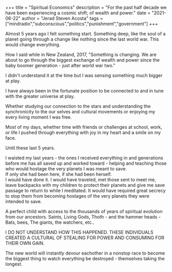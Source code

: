 +++
title = "Spiritual Economics"
description = "For the past half decade we have been experiencing a cosmic shift; of wealth and power."
date = "2021-06-22"
author = "Jerad Steven Acosta"
tags = ["mindradio","subconscious","politics","punishment","government"]
+++

Almost 5 years ago I felt something start. Something deep, like the soul of a planet going through a change like nothing since the last world war. This would change everything.

How I said while in New Zealand, 2017, 
"Something is changing. We are about to go through the biggest exchange of wealth and power since the baby boomer generation - just after world war two."

I didn't understand it at the time but I was sensing something much bigger at play. 

I have always been in the fortunate position to be connected to and in tune with the greater universe at play.  

Whether studying our connection to the stars and understanding the synchronicity to the our selves and cultural movements or enjoying my every living moment I was free.  

Most of my days, whether time with friends or challenges at school, work, or life I pushed through everything with joy in my heart and a smile on my face.  

Until these last 5 years.

I waisted my last years - the ones I received everything in and generations before me has all saved up and worked toward - helping and teaching those who would hostage the very planets I was meant to save.  
If only she had been here, if she had been herself.  
I would have done it. I would have traveled, met those sent to meet me, leave backpacks with my children to protect their planets and give me save passage to return to while I meditated. It would have required great secrecy to stop them from becoming hostages of the very planets they were intended to save.  

A perfect child with access to the thousands of years of spiritual evolution from our ancestors. Saints, Living Gods, Thoth - and the hammer heads - Bats, bees, The giants, the watchers, etc..  

I DO NOT UNDERSTAND HOW THIS HAPPENED. THESE INDIVIDUALS CREATED A CULTURAL OF STEALING FOR POWER AND CONSUMING FOR THEIR OWN GAIN. 

The new world will instantly devour eachother in a nonstop race to become the biggest thing to watch everything be destroyed - themselves taking the longest.  